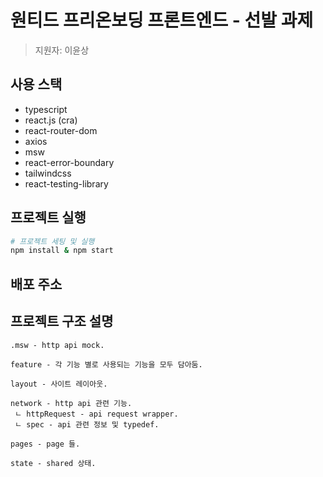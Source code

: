 # 원티드 프리온보딩 프론트엔드 - 선발 과제

> 지원자: 이윤상

## 사용 스택

- typescript
- react.js (cra)
- react-router-dom
- axios
- msw
- react-error-boundary
- tailwindcss
- react-testing-library

## 프로젝트 실행

```bash
# 프로젝트 세팅 및 실행
npm install & npm start
```

## 배포 주소

## 프로젝트 구조 설명

 ``` 
 .msw - http api mock.
 
 feature - 각 기능 별로 사용되는 기능을 모두 담아둠.
 
 layout - 사이트 레이아웃.
 
 network - http api 관련 기능.
  ㄴ httpRequest - api request wrapper.
  ㄴ spec - api 관련 정보 및 typedef.
  
 pages - page 들.
 
 state - shared 상태.
```
